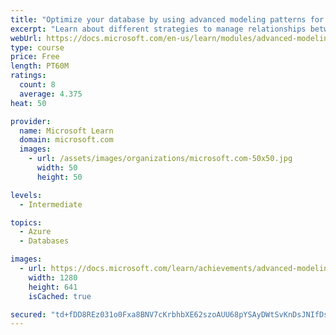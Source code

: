 ```yaml
---
title: "Optimize your database by using advanced modeling patterns for Azure Cosmos DB"
excerpt: "Learn about different strategies to manage relationships between data entities when modeling a database for Azure Cosmos DB."
webUrl: https://docs.microsoft.com/en-us/learn/modules/advanced-modeling-patterns-azure-cosmos-db/
type: course
price: Free
length: PT60M
ratings:
  count: 8
  average: 4.375
heat: 50

provider:
  name: Microsoft Learn
  domain: microsoft.com
  images:
    - url: /assets/images/organizations/microsoft.com-50x50.jpg
      width: 50
      height: 50

levels:
  - Intermediate

topics:
  - Azure
  - Databases

images:
  - url: https://docs.microsoft.com/learn/achievements/advanced-modeling-patterns-azure-cosmos-db-social.png
    width: 1280
    height: 641
    isCached: true

secured: "td+fDD8REz031o0Fxa8BNV7cKrbhbXE62szoAUU68pYSAyDWtSvKnDsJNIfDsLKMKrBAFfvw/e6u5JP0v9ECYdqXbDYVtWhYQk4lIJhsmsCSqpd6lYmaBDpZ148dHV+ppbpQev1z+Yf86mfLjVspJ84jeIhiYjBdcJzRECEe3GtV1yiC0H4iOjYRTN/F8Ye9wPvI/4XqPfqmErKaflHva69W8KcsveZNp27XUMEIUOs1a5scfVckEiSfTA6gKEDrJUgij4nTo8sp1v82HS+g17V3yD0nYhJWFmtUYSGtRj8MsWNiM9iGJ4lN2tnS/ILV7m9qCxGnRmS9VmsZ1HG0hj3VzMAiAJ00ut2BWPT7Z0lP4EUr3KbJAB3XlQdEvJcp4iwRuV1C1J3M+fn4SJmSvwIaxHpwubLfeqBh+mflBBs=;cX8uiIdbHCHA2M4EAhAlsw=="
---
```


